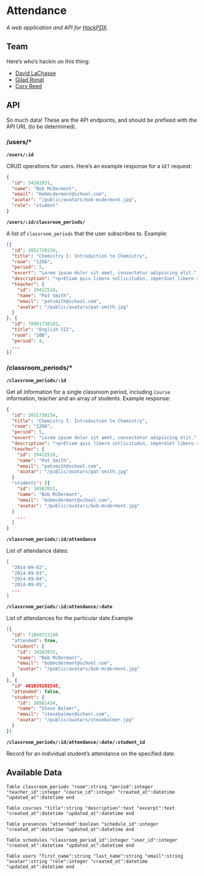 # Attendance

_A web application and API for [HackPDX](http://hackpdx.com/)._

## Team

Here’s who’s hackin on this thing:

* [David LaChasse](https://github.com/dlachasse)
* [Gilad Ronat](https://github.com/giladronat)
* [Cory Reed](https://github.com/swashcap)

## API

So much data! These are the API endpoints, and should be prefixed with the API URL (to be determined).

### /users/*

**`/users/:id`**

CRUD operations for users. Here’s an example response for a `GET` request:

```json
{
  "id": 34582031,
  "name": "Bob McDermont",
  "email": "bobmcdermont@school.com",
  "avatar": "/public/avatars/bob-mcdermont.jpg",
  "role": "student"
}
```

**`/users/:id/classroom_periods/`**

A list of `classroom_periods` that the user subscribes to. Example:

```json
[{
  "id": 3851730234,
  "title": "Chemistry I: Introduction to Chemistry",
  "room": "120A",
  "period": 5,
  "excert": "Lorem ipsum dolor sit amet, consectetur adipiscing elit.",
  "description": "<p>Etiam quis libero sollicitudin, imperdiet libero sit amet, vestibulum augue.</p><p>Nulla eget nunc sit amet justo interdum tincidunt. Nulla arcu mi, blandit at euismod et, porttitor quis ligula. Ut sapien odio, pharetra eu quam non, tempus eleifend ipsum. Sed sed tristique quam. In porttitor ornare urna ut facilisis.</p>",
  "teacher": {
    "id": 29412518,
    "name": "Pat Smith",
    "email": "patsmith@school.com",
    "avatar": "/public/avatars/pat-smith.jpg"
  }
}, {
  "id": 78901738102,
  "title": "English III",
  "room": "10B",
  "period": 4,
  ...
}]
```

### /classroom_periods/*

**`/classroom_periods/:id`**

Get all information for a single classroom period, including `Course` information, teacher and an array of students. Example response:

```json
{
  "id": 3851730234,
  "title": "Chemistry I: Introduction to Chemistry",
  "room": "120A",
  "period": 5,
  "excert": "Lorem ipsum dolor sit amet, consectetur adipiscing elit.",
  "description": "<p>Etiam quis libero sollicitudin, imperdiet libero sit amet, vestibulum augue.</p><p>Nulla eget nunc sit amet justo interdum tincidunt. Nulla arcu mi, blandit at euismod et, porttitor quis ligula. Ut sapien odio, pharetra eu quam non, tempus eleifend ipsum. Sed sed tristique quam. In porttitor ornare urna ut facilisis.</p>",
  "teacher": {
    "id": 29412518,
    "name": "Pat Smith",
    "email": "patsmith@school.com",
    "avatar": "/public/avatars/pat-smith.jpg"
  }
  "students": [{
    "id": 34582031,
    "name": "Bob McDermont",
    "email": "bobmcdermont@school.com",
    "avatar": "/public/avatars/bob-mcdermont.jpg"
  }
    ...
  ]
}
```

**`/classroom_periods/:id/attendance`**

List of attendance dates:

```json
[
  "2014-09-02",
  "2014-09-03",
  "2014-09-04",
  "2014-09-05",
  ...
]
```

**`/classroom_periods/:id/attendance/:date`**

List of attendances for the particular date.Example

```json
[{
  "id": 71840723180
  "attended": true,
  "student": {
    "id": 34582031,
    "name": "Bob McDermont",
    "email": "bobmcdermont@school.com",
    "avatar": "/public/avatars/bob-mcdermont.jpg"
  }
}, {
  "id" 481035101545,
  "attended": false,
  "student": {
    "id": 38501434,
    "name": "Steve Balmer",
    "email": "stevebalmer@school.com",
    "avatar": "/public/avatars/stevebalmer.jpg"
  }
}]
```

**`/classroom_periods/:id/attendance/:date/:student_id`**

Record for an individual student’s attendance on the specified date.

## Available Data

`Table classroom_periods
    "room":string
    "period":integer
    "teacher_id":integer
    "course_id":integer
    "created_at":datetime
    "updated_at":datetime
end`

`Table courses
    "title":string
    "description":text
    "excerpt":text
    "created_at":datetime
    "updated_at":datetime
end`

`Table presences
    "attended":boolean
    "schedule_id":integer
    "created_at":datetime
    "updated_at":datetime
end`

`Table schedules
    "classroom_period_id":integer
    "user_id":integer
    "created_at":datetime
    "updated_at":datetime
end`

`Table users
    "first_name":string
    "last_name":string
    "email":string
    "avatar":string
    "role":integer
    "created_at":datetime
    "updated_at":datetime
end`